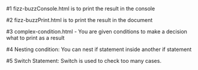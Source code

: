 
#1 fizz-buzzConsole.html is to print the result in the console

#2 fizz-buzzPrint.html is to print the result in the document

#3 complex-condition.html - You are given conditions to make a decision what to print as a result

#4 Nesting condition: You can nest if statement inside another if statement

#5 Switch Statement: Switch is used to check too many cases.